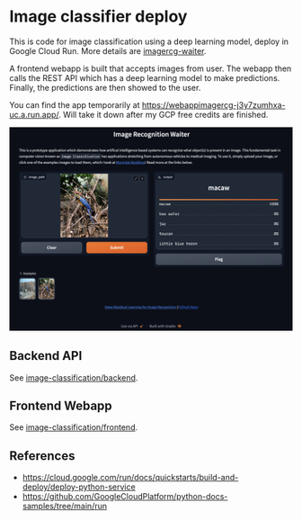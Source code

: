 # Image classifier deploy

This is code for image classification using a deep learning model, deploy in Google Cloud Run. More details are [imagercg-waiter](https://github.com/hasibzunair/imagercg-waiter/).

A frontend webapp is built that accepts images from user. The webapp then calls the REST API which has a deep learning model to make predictions. Finally, the predictions are then showed to the user.

You can find the app temporarily at https://webappimagercg-j3y7zumhxa-uc.a.run.app/. Will take it down after my GCP free credits are finished.

![attention](./media/demo.png)

## Backend API

See [image-classification/backend](https://github.com/hasibzunair/learn-mlops/tree/main/projects/image-classification/backend).

## Frontend Webapp

See [image-classification/frontend](https://github.com/hasibzunair/learn-mlops/tree/main/projects/image-classification/frontend).

## References

- https://cloud.google.com/run/docs/quickstarts/build-and-deploy/deploy-python-service
- https://github.com/GoogleCloudPlatform/python-docs-samples/tree/main/run

